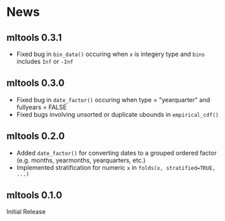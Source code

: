 # News

## mltools 0.3.1

- Fixed bug in `bin_data()` occuring when `x` is integery type and `bins` includes `Inf` or `-Inf`

## mltools 0.3.0

- Fixed bug in `date_factor()` occuring when type = "yearquarter" and fullyears = FALSE
- Fixed bugs involving unsorted or duplicate ubounds in `empirical_cdf()`

## mltools 0.2.0

- Added `date_factor()` for converting dates to a grouped ordered factor (e.g. months, yearmonths, yearquarters, etc.)
- Implemented stratification for numeric `x` in `folds(x, stratified=TRUE, ...)`

## mltools 0.1.0

Initial Release

